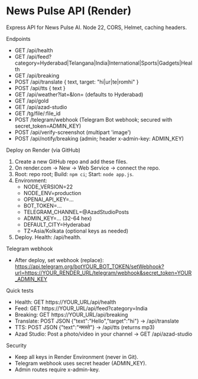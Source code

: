 # News Pulse API (Render)

Express API for News Pulse AI. Node 22, CORS, Helmet, caching headers.

Endpoints
- GET  /api/health
- GET  /api/feed?category=Hyderabad|Telangana|India|International|Sports|Gadgets|Health
- GET  /api/breaking
- POST /api/translate   { text, target: "hi|ur|te|romhi" }
- POST /api/tts         { text }
- GET  /api/weather?lat=&lon=   (defaults to Hyderabad)
- GET  /api/gold
- GET  /api/azad-studio
- GET  /tg/file/:file_id
- POST /telegram/webhook   (Telegram Bot webhook; secured with secret_token=ADMIN_KEY)
- POST /api/verify-screenshot (multipart 'image')
- POST /api/notify/breaking (admin; header x-admin-key: ADMIN_KEY)

Deploy on Render (via GitHub)
1) Create a new GitHub repo and add these files.
2) On render.com → New → Web Service → connect the repo.
3) Root: repo root; Build: `npm ci`; Start: `node app.js`.
4) Environment:
   - NODE_VERSION=22
   - NODE_ENV=production
   - OPENAI_API_KEY=...
   - BOT_TOKEN=...
   - TELEGRAM_CHANNEL=@AzadStudioPosts
   - ADMIN_KEY=... (32-64 hex)
   - DEFAULT_CITY=Hyderabad
   - TZ=Asia/Kolkata
   (optional keys as needed)
5) Deploy. Health: /api/health.

Telegram webhook
- After deploy, set webhook (replace):
  https://api.telegram.org/botYOUR_BOT_TOKEN/setWebhook?url=https://YOUR_RENDER_URL/telegram/webhook&secret_token=YOUR_ADMIN_KEY

Quick tests
- Health:        GET https://YOUR_URL/api/health
- Feed:          GET https://YOUR_URL/api/feed?category=India
- Breaking:      GET https://YOUR_URL/api/breaking
- Translate:     POST JSON {"text":"Hello","target":"hi"} → /api/translate
- TTS:           POST JSON {"text":"नमस्ते"} → /api/tts (returns mp3)
- Azad Studio:   Post a photo/video in your channel → GET /api/azad-studio

Security
- Keep all keys in Render Environment (never in Git).
- Telegram webhook uses secret header (ADMIN_KEY).
- Admin routes require x-admin-key.